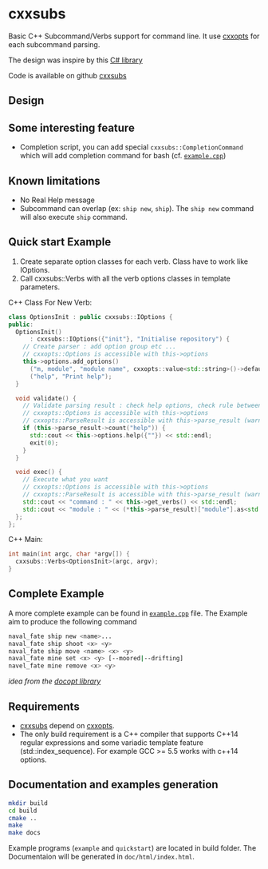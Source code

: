 # cxxsubs

Basic C++ Subcommand/Verbs support for command line. It use [cxxopts](https://github.com/jarro2783/cxxopts) for each subcommand parsing.

The design was inspire by this [C# library](https://github.com/commandlineparser/commandline)

Code is available on github [cxxsubs](https://github.com/edmBernard/cxxsubs)

## Design


## Some interesting feature

- Completion script, you can add special `cxxsubs::CompletionCommand` which will add completion command for bash (cf. [`example.cpp`](src/example.cpp))


## Known limitations

- No Real Help message
- Subcommand can overlap (ex: `ship new`, `ship`). The `ship new` command will also execute `ship` command.



## Quick start Example

1. Create separate option classes for each verb. Class have to work like IOptions.
1. Call cxxsubs::Verbs with all the verb options classes in template parameters.


C++ Class For New Verb:

```cpp
class OptionsInit : public cxxsubs::IOptions {
public:
  OptionsInit()
      : cxxsubs::IOptions({"init"}, "Initialise repository") {
    // Create parser : add option group etc ...
    // cxxopts::Options is accessible with this->options
    this->options.add_options()
      ("m, module", "module name", cxxopts::value<std::string>()->default_value("my_module"))
      ("help", "Print help");
  }

  void validate() {
    // Validate parsing result : check help options, check rule between option (exclusivity etc ...)
    // cxxopts::Options is accessible with this->options
    // cxxopts::ParseResult is accessible with this->parse_result (warning it's a pointer)
    if (this->parse_result->count("help")) {
      std::cout << this->options.help({""}) << std::endl;
      exit(0);
    }
  }

  void exec() {
    // Execute what you want
    // cxxopts::Options is accessible with this->options
    // cxxopts::ParseResult is accessible with this->parse_result (warning it's a pointer)
    std::cout << "command : " << this->get_verbs() << std::endl;
    std::cout << "module : " << (*this->parse_result)["module"].as<std::string>() << std::endl;
  };
};
```

C++ Main:

```cpp
int main(int argc, char *argv[]) {
  cxxsubs::Verbs<OptionsInit>(argc, argv);
}
```


## Complete Example

A more complete example can be found in [`example.cpp`](src/example.cpp) file.
The Example aim to produce the following command

```bash
naval_fate ship new <name>...
naval_fate ship shoot <x> <y>
naval_fate ship move <name> <x> <y>
naval_fate mine set <x> <y> [--moored|--drifting]
navel_fate mine remove <x> <y>
```
*idea from the [docopt library](http://docopt.org/)*

## Requirements

- [cxxsubs](https://github.com/edmBernard/cxxsubs) depend on [cxxopts](https://github.com/jarro2783/cxxopts).
- The only build requirement is a C++ compiler that supports C++14 regular expressions and some variadic template feature (std::index_sequence). For example GCC >= 5.5 works with c++14 options.

## Documentation and examples generation

```bash
mkdir build
cd build
cmake ..
make
make docs
```

Example programs (`example` and `quickstart`) are located in build folder. The Documentaion will be generated in `doc/html/index.html`.

